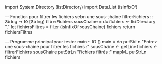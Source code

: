import System.Directory (listDirectory)
import Data.List (isInfixOf)

-- Fonction pour filtrer les fichiers selon une sous-chaîne
filtrerFichiers :: String -> IO [String]
filtrerFichiers sousChaine = do
    fichiers <- listDirectory "."
    let fichiersFiltres = filter (isInfixOf sousChaine) fichiers
    return fichiersFiltres

-- Programme principal pour tester
main :: IO ()
main = do
    putStrLn "Entrez une sous-chaîne pour filtrer les fichiers :"
    sousChaine <- getLine
    fichiers <- filtrerFichiers sousChaine
    putStrLn "Fichiers filtrés :"
    mapM_ putStrLn fichiers
